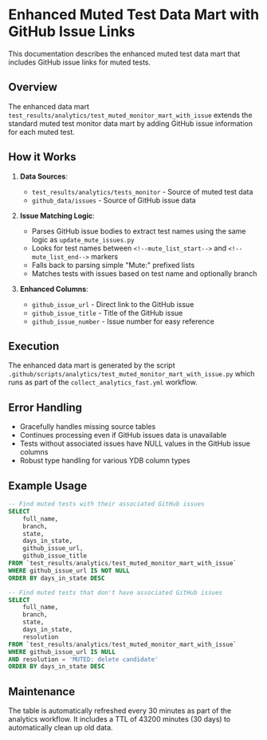 # Enhanced Muted Test Data Mart with GitHub Issue Links

This documentation describes the enhanced muted test data mart that includes GitHub issue links for muted tests.

## Overview

The enhanced data mart `test_results/analytics/test_muted_monitor_mart_with_issue` extends the standard muted test monitor data mart by adding GitHub issue information for each muted test.

## How it Works

1. **Data Sources**: 
   - `test_results/analytics/tests_monitor` - Source of muted test data
   - `github_data/issues` - Source of GitHub issue data

2. **Issue Matching Logic**:
   - Parses GitHub issue bodies to extract test names using the same logic as `update_mute_issues.py`
   - Looks for test names between `<!--mute_list_start-->` and `<!--mute_list_end-->` markers
   - Falls back to parsing simple "Mute:" prefixed lists
   - Matches tests with issues based on test name and optionally branch

3. **Enhanced Columns**:
   - `github_issue_url` - Direct link to the GitHub issue
   - `github_issue_title` - Title of the GitHub issue
   - `github_issue_number` - Issue number for easy reference

## Execution

The enhanced data mart is generated by the script `.github/scripts/analytics/test_muted_monitor_mart_with_issue.py` which runs as part of the `collect_analytics_fast.yml` workflow.

## Error Handling

- Gracefully handles missing source tables
- Continues processing even if GitHub issues data is unavailable
- Tests without associated issues have NULL values in the GitHub issue columns
- Robust type handling for various YDB column types

## Example Usage

```sql
-- Find muted tests with their associated GitHub issues
SELECT 
    full_name,
    branch,
    state,
    days_in_state,
    github_issue_url,
    github_issue_title
FROM `test_results/analytics/test_muted_monitor_mart_with_issue`
WHERE github_issue_url IS NOT NULL
ORDER BY days_in_state DESC
```

```sql
-- Find muted tests that don't have associated GitHub issues
SELECT 
    full_name,
    branch,
    state,
    days_in_state,
    resolution
FROM `test_results/analytics/test_muted_monitor_mart_with_issue`
WHERE github_issue_url IS NULL
AND resolution = 'MUTED: delete candidate'
ORDER BY days_in_state DESC
```

## Maintenance

The table is automatically refreshed every 30 minutes as part of the analytics workflow. It includes a TTL of 43200 minutes (30 days) to automatically clean up old data.